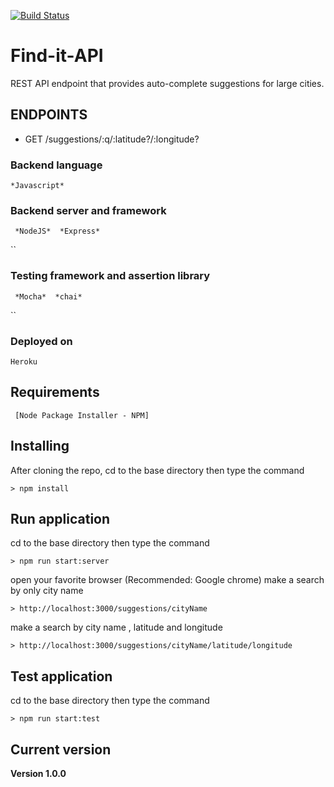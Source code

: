 [![Build Status](https://travis-ci.org/T2Wil/Find-it-API.svg?branch=develop)](https://travis-ci.org/T2Wil/Find-it-API)

# Find-it-API
REST API endpoint that provides auto-complete suggestions for large cities.

## ENDPOINTS
* GET /suggestions/:q/:latitude?/:longitude?

### Backend language
```
*Javascript*
```
### Backend server and framework
```
 *NodeJS*  *Express*
 ```
``
### Testing framework and assertion library
```
 *Mocha*  *chai*
 ```
``
### Deployed on
```
Heroku
```
## Requirements
```
 [Node Package Installer - NPM] 
```

## Installing
After cloning the repo, cd to the base directory then type the command
```
> npm install
```
## Run application
cd to the base directory then type the command
```
> npm run start:server
```
open your favorite browser (Recommended: Google chrome)
make a search by only city name
```
> http://localhost:3000/suggestions/cityName
```
make a search by city name , latitude and longitude
```
> http://localhost:3000/suggestions/cityName/latitude/longitude
```
## Test application
cd to the base directory then type the command
```
> npm run start:test
```
## Current version

**Version 1.0.0**

